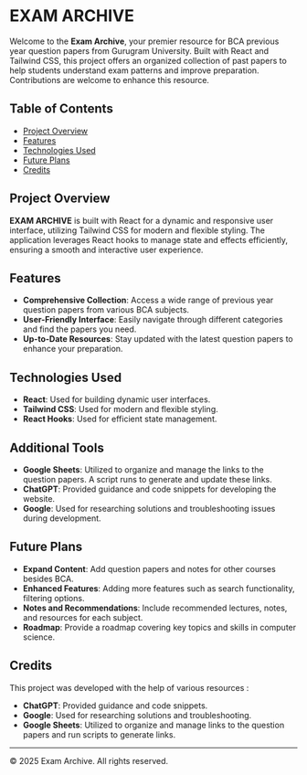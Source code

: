 # EXAM ARCHIVE

Welcome to the **Exam Archive**, your premier resource for BCA previous year question papers from Gurugram University. Built with React and Tailwind CSS, this project offers an organized collection of past papers to help students understand exam patterns and improve preparation. Contributions are welcome to enhance this resource. 

## Table of Contents

- [Project Overview](#project-overview)
- [Features](#features)
- [Technologies Used](#technologies-used)
- [Future Plans](#future-plans)
- [Credits](#credits)

## Project Overview

**EXAM ARCHIVE** is built with React for a dynamic and responsive user interface, utilizing Tailwind CSS for modern and flexible styling. The application leverages React hooks to manage state and effects efficiently, ensuring a smooth and interactive user experience.

## Features

- **Comprehensive Collection**: Access a wide range of previous year question papers from various BCA subjects.
- **User-Friendly Interface**: Easily navigate through different categories and find the papers you need.
- **Up-to-Date Resources**: Stay updated with the latest question papers to enhance your preparation.

## Technologies Used

- **React**: Used for building dynamic user interfaces.
- **Tailwind CSS**: Used for modern and flexible styling.
- **React Hooks**: Used for efficient state management.

## Additional Tools

- **Google Sheets**: Utilized to organize and manage the links to the question papers. A script runs to generate and update these links.
- **ChatGPT**: Provided guidance and code snippets for developing the website.
- **Google**: Used for researching solutions and troubleshooting issues during development.

## Future Plans

- **Expand Content**: Add question papers and notes for other courses besides BCA.
- **Enhanced Features**: Adding more features such as search functionality, filtering options.
- **Notes and Recommendations**: Include recommended lectures, notes, and resources for each subject.
- **Roadmap**: Provide a roadmap covering key topics and skills in computer science.

## Credits

This project was developed with the help of various resources :

- **ChatGPT**: Provided guidance and code snippets.
- **Google**: Used for researching solutions and troubleshooting.
- **Google Sheets**: Utilized to organize and manage links to the question papers and run scripts to generate links.

---

&copy; 2025 Exam Archive. All rights reserved.
